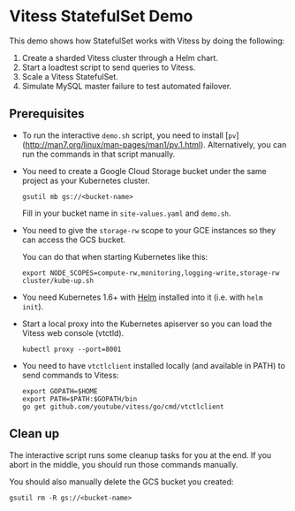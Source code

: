 # Vitess StatefulSet Demo

This demo shows how StatefulSet works with Vitess by doing the following:

1. Create a sharded Vitess cluster through a Helm chart.
1. Start a loadtest script to send queries to Vitess.
1. Scale a Vitess StatefulSet.
1. Simulate MySQL master failure to test automated failover.

## Prerequisites

* To run the interactive `demo.sh` script, you need to install [`pv`]
  (http://man7.org/linux/man-pages/man1/pv.1.html).
  Alternatively, you can run the commands in that script manually.

* You need to create a Google Cloud Storage bucket under the same project as
  your Kubernetes cluster.

  ```shell
  gsutil mb gs://<bucket-name>
  ```

  Fill in your bucket name in `site-values.yaml` and `demo.sh`.

* You need to give the `storage-rw` scope to your GCE instances so they can
  access the GCS bucket.

  You can do that when starting Kubernetes like this:

  ```shell
  export NODE_SCOPES=compute-rw,monitoring,logging-write,storage-rw
  cluster/kube-up.sh
  ```

* You need Kubernetes 1.6+ with [Helm](https://github.com/kubernetes/helm)
  installed into it (i.e. with `helm init`).

* Start a local proxy into the Kubernetes apiserver so you can load the
  Vitess web console (vtctld).

  ```shell
  kubectl proxy --port=8001
  ```

* You need to have `vtctlclient` installed locally (and available in PATH)
  to send commands to Vitess:

  ```shell
  export GOPATH=$HOME
  export PATH=$PATH:$GOPATH/bin
  go get github.com/youtube/vitess/go/cmd/vtctlclient
  ```

## Clean up

The interactive script runs some cleanup tasks for you at the end.
If you abort in the middle, you should run those commands manually.

You should also manually delete the GCS bucket you created:

```shell
gsutil rm -R gs://<bucket-name>
```

